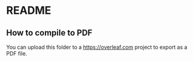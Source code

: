 # README

## How to compile to PDF

You can upload this folder to a https://overleaf.com project to export as a PDF file.